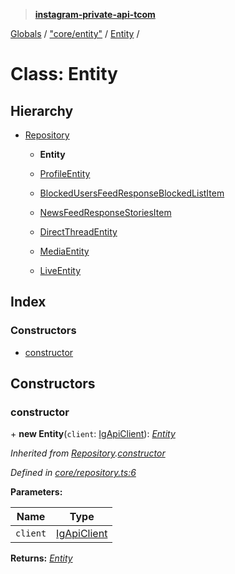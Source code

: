 > **[instagram-private-api-tcom](../README.md)**

[Globals](../README.md) / ["core/entity"](../modules/_core_entity_.md) / [Entity](_core_entity_.entity.md) /

# Class: Entity

## Hierarchy

* [Repository](_core_repository_.repository.md)

  * **Entity**

  * [ProfileEntity](_entities_profile_entity_.profileentity.md)

  * [BlockedUsersFeedResponseBlockedListItem](_responses_blocked_users_feed_response_.blockedusersfeedresponseblockedlistitem.md)

  * [NewsFeedResponseStoriesItem](_responses_news_feed_response_.newsfeedresponsestoriesitem.md)

  * [DirectThreadEntity](_entities_direct_thread_entity_.directthreadentity.md)

  * [MediaEntity](_entities_media_entity_.mediaentity.md)

  * [LiveEntity](_entities_live_entity_.liveentity.md)

## Index

### Constructors

* [constructor](_core_entity_.entity.md#constructor)

## Constructors

###  constructor

\+ **new Entity**(`client`: [IgApiClient](_core_client_.igapiclient.md)): *[Entity](_core_entity_.entity.md)*

*Inherited from [Repository](_core_repository_.repository.md).[constructor](_core_repository_.repository.md#constructor)*

*Defined in [core/repository.ts:6](https://github.com/cuonglnhust/instagram-private-api-tcom/blob/master/src/core/repository.ts#L6)*

**Parameters:**

Name | Type |
------ | ------ |
`client` | [IgApiClient](_core_client_.igapiclient.md) |

**Returns:** *[Entity](_core_entity_.entity.md)*